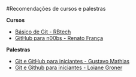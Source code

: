 #Recomendações de cursos e palestras

**Cursos**

- [Básico de Git - RBtech](https://www.youtube.com/playlist?list=PLInBAd9OZCzzHBJjLFZzRl6DgUmOeG3H0)
- [GitHub para n00bs - Renato França](https://www.youtube.com/playlist?list=PLIcowd3mjrFjdFDTFcHKHdgTqYZZdMyKH)

**Palestras**

- [Git e GitHub para iniciantes - Gustavo Mathias](https://www.youtube.com/watch?v=TReVFOxhh7E)
- [Git e Github para iniciantes - Loiane Groner](https://www.youtube.com/watch?v=UMhskLXJuq4)
